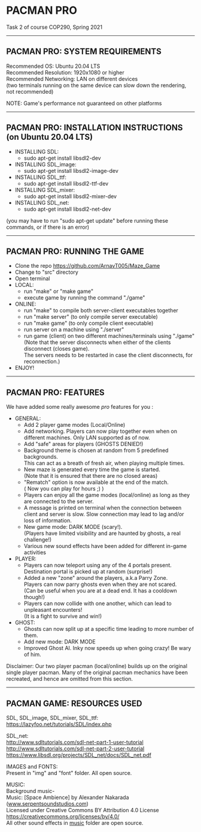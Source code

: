# PACMAN PRO 
Task 2 of course COP290, Spring 2021  

--------------------------------
PACMAN PRO: SYSTEM REQUIREMENTS  
--------------------------------  
Recommended OS: Ubuntu 20.04 LTS  
Recommended Resolution: 1920x1080 or higher  
Recommended Networking: LAN on different devices  
(two terminals running on the same device can slow down the rendering, not recommended)  

NOTE: Game's performance not guaranteed on other platforms  

------------------------------------------------------------
PACMAN PRO: INSTALLATION INSTRUCTIONS (on Ubuntu 20.04 LTS)  
------------------------------------------------------------
- INSTALLING SDL:  
	- sudo apt-get install libsdl2-dev  
- INSTALLING SDL_image:  
 	- sudo apt-get install libsdl2-image-dev  
- INSTALLING SDL_ttf:  
 	- sudo apt-get install libsdl2-ttf-dev  
- INSTALLING SDL_mixer:  
 	- sudo apt-get install libsdl2-mixer-dev  
- INSTALLING SDL_net:  
 	- sudo apt-get install libsdl2-net-dev  
	
(you may have to run "sudo apt-get update" before running these commands, or if there is an error)  

-----------------------------
PACMAN PRO: RUNNING THE GAME  
-----------------------------
- Clone the repo https://github.com/ArnavT005/Maze_Game  
- Change to "src" directory  
- Open terminal  
- LOCAL:  
  - run "make" or "make game"  
  - execute game by running the command "./game"  
- ONLINE:  
  - run "make" to compile both server-client executables together  
  - run "make server" (to only compile server executable)
  - run "make game" (to only compile client executable)
  - run server on a machine using "./server"  
  - run game (client) on two different machines/terminals using "./game"  
  (Note that the server disconnects when either of the clients disconnect (closes game).  
   The servers needs to be restarted in case the client disconnects, for reconnection.)  
- ENJOY!  

---------------------
PACMAN PRO: FEATURES
---------------------
We have added some really awesome *pro* features for you :  

- GENERAL:  
	- Add 2 player game modes (Local/Online)  
	- Add networking. Players can now play together even when on different machines. Only LAN supported as of now.
	- Add "safe" areas for players (GHOSTS DENIED!)  
	- Background theme is chosen at random from 5 predefined backgrounds.  
	  This can act as a breath of fresh air, when playing multiple times.  
	- New maze is generated every time the game is started.  
	  (Note that it is ensured that there are no closed areas)  
	- "Rematch" option is now available at the end of the match.  
	  ( Now you can play for hours ;) )  
	- Players can enjoy all the game modes (local/online) as long as they are connected to the server.  
	- A message is printed on terminal when the connection between client and server is slow. Slow connection may lead to lag and/or loss of information.
	- New game mode: DARK MODE (scary!).  
	  (Players have limited visibility and are haunted by ghosts, a real challenge!)  
	- Various new sound effects have been added for different in-game activities  
- PLAYER:  
	- Players can now teleport using any of the 4 portals present.  
	  Destination portal is picked up at random (surprise!)  
	- Added a new "zone" around the players, a.k.a Parry Zone.  
	  Players can now parry ghosts even when they are not scared.  
	  (Can be useful when you are at a dead end. It has a cooldown though!)  
	- Players can now collide with one another, which can lead to unpleasant encounters!  
	  (It is a fight to survive and win!)  
- GHOST:  
	- Ghosts can now split up at a specific time leading to more number of them.  
	- Add new mode: DARK MODE  
	- Improved Ghost AI. Inky now speeds up when going crazy! Be wary of him.  

Disclaimer: Our two player pacman (local/online) builds up on the original single player pacman. Many of the original pacman mechanics have been recreated, and hence are omitted from this section. 

---------------------------
PACMAN GAME: RESOURCES USED  
---------------------------
SDL, SDL_image, SDL_mixer, SDL_ttf:  
https://lazyfoo.net/tutorials/SDL/index.php  

SDL_net:  
http://www.sdltutorials.com/sdl-net-part-1-user-tutorial  
http://www.sdltutorials.com/sdl-net-part-2-user-tutorial  
https://www.libsdl.org/projects/SDL_net/docs/SDL_net.pdf  

IMAGES and FONTS:  
Present in "img" and "font" folder. All open source.  

MUSIC:  
Background music-  
Music: [Space Ambience] by Alexander Nakarada (www.serpentsoundstudios.com)  
Licensed under Creative Commons BY Attribution 4.0 License https://creativecommons.org/licenses/by/4.0/  
All other sound effects in [music](../music) folder are open source.




